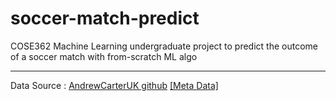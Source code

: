 # soccer-match-predict
COSE362 Machine Learning undergraduate project to predict the outcome of a soccer match with from-scratch ML algo

-------
Data Source : [AndrewCarterUK github](http://www.github.com/AndrewCarterUK/football-predictor) [[Meta Data]](http://www.football-data.co.uk/notes.txt)